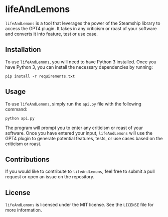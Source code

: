 # lifeAndLemons

`lifeAndLemons` is a tool that leverages the power of the Steamship library to access the GPT4 plugin. It takes in any criticism or roast of your software and converts it into feature, test or use case.

## Installation

To use `lifeAndLemons`, you will need to have Python 3 installed. Once you have Python 3, you can install the necessary dependencies by running:

`pip install -r requirements.txt`


## Usage

To use `lifeAndLemons`, simply run the `api.py` file with the following command:

`python api.py`


The program will prompt you to enter any criticism or roast of your software. Once you have entered your input, `lifeAndLemons` will use the GPT4 plugin to generate potential features, tests, or use cases based on the criticism or roast.

## Contributions

If you would like to contribute to `lifeAndLemons`, feel free to submit a pull request or open an issue on the repository.

## License

`lifeAndLemons` is licensed under the MIT license. See the `LICENSE` file for more information.

